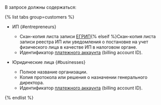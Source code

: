 В запросе должны содержаться:

{% list tabs group=customers %}

- ИП {#entrepreneurs}

  * Скан-копия листа записи [ЕГРИП](https://egrul.nalog.ru/index.html){% elseif %}Скан-копия листа записи реестра ИП или уведомления о постановке на учет физического лица в качестве ИП в налоговом органе.
  * Идентификатор [платежного аккаунта](../../billing/concepts/billing-account.md) (billing account ID).

- Юридические лица {#businesses}

  * Полное название организации.
  * Копия протокола или решения о назначении генерального директора.
  * Идентификатор [платежного аккаунта](../../billing/concepts/billing-account.md) (billing account ID).
  
{% endlist %}